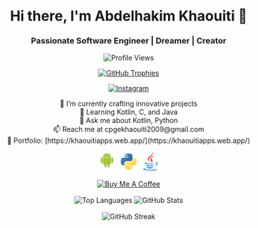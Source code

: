 <!-- Header -->
<h1 align="center">Hi there, I'm Abdelhakim Khaouiti 👋</h1>
<h3 align="center">Passionate Software Engineer | Dreamer | Creator</h3>

<!-- Profile Views Counter -->
<p align="center">
  <img src="https://komarev.com/ghpvc/?username=khaouitiabdelhakim&label=Profile%20views&color=0e75b6&style=flat" alt="Profile Views" />
</p>

<!-- GitHub Trophies -->
<p align="center">
  <a href="https://github.com/ryo-ma/github-profile-trophy">
    <img src="https://github-profile-trophy.vercel.app/?username=khaouitiabdelhakim" alt="GitHub Trophies" />
  </a>
</p>

<!-- Social Links -->
<p align="center">
  <a href="https://instagram.com/khaouitiabdelhakim">
    <img src="https://img.shields.io/badge/-khaouitiabdelhakim-%23E4405F?style=flat-square&logo=instagram&logoColor=white" alt="Instagram" />
  </a>
  <!-- Add more social links here -->
</p>

<!-- About Me -->
<p align="center">
  🔭 I’m currently crafting innovative projects<br />
  🌱 Learning Kotlin, C, and Java<br />
  💬 Ask me about Kotlin, Python<br />
  📫 Reach me at cpgekhaouiti2009@gmail.com<br />
  🚀 Portfolio: [https://khaouitiapps.web.app/](https://khaouitiapps.web.app/)
</p>

<!-- Languages and Tools -->
<p align="center">
  <img src="https://raw.githubusercontent.com/devicons/devicon/master/icons/android/android-original-wordmark.svg" alt="Android" width="40" height="40"/>
  <!-- Add more icons for your languages and tools here -->
  <img src="https://raw.githubusercontent.com/devicons/devicon/master/icons/python/python-original.svg" alt="Python" width="40" height="40"/>
  <!-- Add other programming language icons here -->
  <img src="https://raw.githubusercontent.com/devicons/devicon/master/icons/java/java-original.svg" alt="Java" width="40" height="40"/>
  <!-- Add Adobe products and more icons here -->
</p>

<!-- Support -->
<p align="center">
  <a href="https://www.buymeacoffee.com/kh.abdelhakim">
    <img src="https://cdn.buymeacoffee.com/buttons/v2/default-yellow.png" alt="Buy Me A Coffee" width="210" />
  </a>
</p>

<!-- Stats -->
<p align="center">
  <img align="center" src="https://github-readme-stats.vercel.app/api/top-langs?username=khaouitiabdelhakim&show_icons=true&locale=en&layout=compact" alt="Top Languages" />
  <img align="center" src="https://github-readme-stats.vercel.app/api?username=khaouitiabdelhakim&show_icons=true&locale=en" alt="GitHub Stats" />
</p>

<!-- Streak -->
<p align="center">
  <img align="center" src="https://github-readme-streak-stats.herokuapp.com/?user=khaouitiabdelhakim" alt="GitHub Streak" />
</p>
